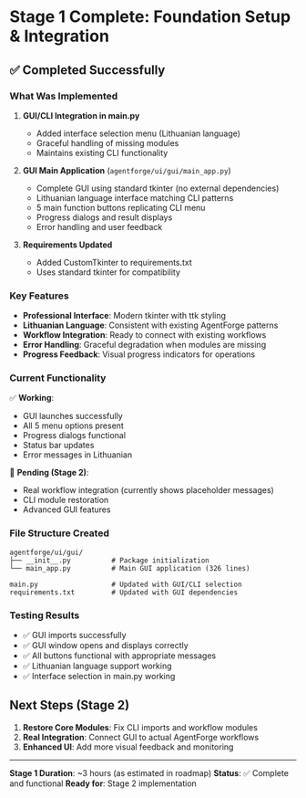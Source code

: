 # Stage 1 Complete: Foundation Setup & Integration

## ✅ Completed Successfully

### What Was Implemented

1. **GUI/CLI Integration in main.py**
   - Added interface selection menu (Lithuanian language)
   - Graceful handling of missing modules
   - Maintains existing CLI functionality

2. **GUI Main Application** (`agentforge/ui/gui/main_app.py`)
   - Complete GUI using standard tkinter (no external dependencies)
   - Lithuanian language interface matching CLI patterns
   - 5 main function buttons replicating CLI menu
   - Progress dialogs and result displays
   - Error handling and user feedback

3. **Requirements Updated**
   - Added CustomTkinter to requirements.txt
   - Uses standard tkinter for compatibility

### Key Features

- **Professional Interface**: Modern tkinter with ttk styling
- **Lithuanian Language**: Consistent with existing AgentForge patterns
- **Workflow Integration**: Ready to connect with existing workflows
- **Error Handling**: Graceful degradation when modules are missing
- **Progress Feedback**: Visual progress indicators for operations

### Current Functionality

✅ **Working**:
- GUI launches successfully
- All 5 menu options present
- Progress dialogs functional
- Status bar updates
- Error messages in Lithuanian

🔄 **Pending (Stage 2)**:
- Real workflow integration (currently shows placeholder messages)
- CLI module restoration
- Advanced GUI features

### File Structure Created

```
agentforge/ui/gui/
├── __init__.py          # Package initialization
└── main_app.py          # Main GUI application (326 lines)

main.py                  # Updated with GUI/CLI selection
requirements.txt         # Updated with GUI dependencies
```

### Testing Results

- ✅ GUI imports successfully
- ✅ GUI window opens and displays correctly
- ✅ All buttons functional with appropriate messages
- ✅ Lithuanian language support working
- ✅ Interface selection in main.py working

## Next Steps (Stage 2)

1. **Restore Core Modules**: Fix CLI imports and workflow modules
2. **Real Integration**: Connect GUI to actual AgentForge workflows
3. **Enhanced UI**: Add more visual feedback and monitoring

---

**Stage 1 Duration**: ~3 hours (as estimated in roadmap)
**Status**: ✅ Complete and functional
**Ready for**: Stage 2 implementation
